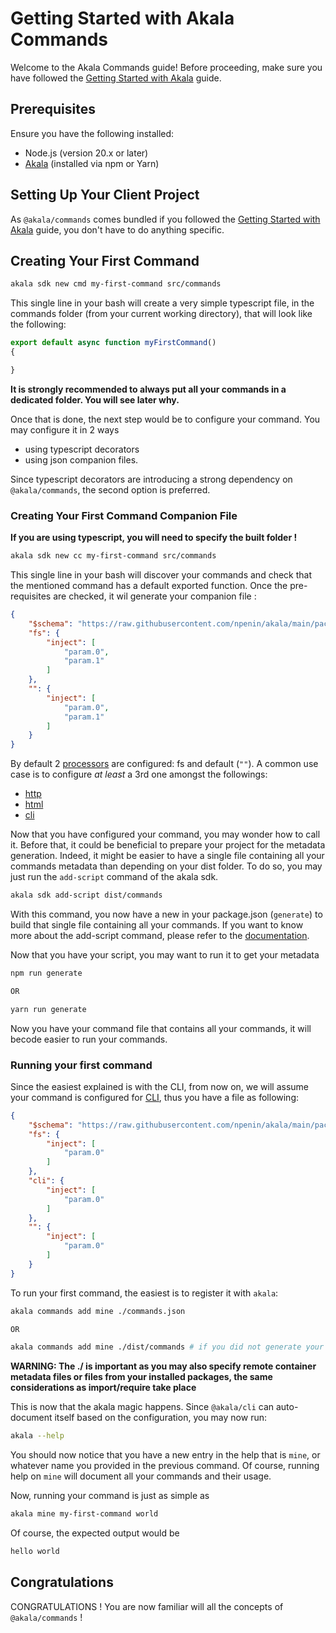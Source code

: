 # Getting Started with Akala Commands

Welcome to the Akala Commands guide! Before proceeding, make sure you have followed the [Getting Started with Akala](../getting-started) guide.

## Prerequisites

Ensure you have the following installed:

- Node.js (version 20.x or later)
- [Akala](../getting-started.md) (installed via npm or Yarn)

## Setting Up Your Client Project

As `@akala/commands` comes bundled if you followed the [Getting Started with Akala](../getting-started) guide, you don't have to do anything specific.

## Creating Your First Command

```bash
akala sdk new cmd my-first-command src/commands
```

This single line in your bash will create a very simple typescript file, in the commands folder (from your current working directory), that will look like the following:

```ts
export default async function myFirstCommand()
{

}
```

**It is strongly recommended to always put all your commands in a dedicated folder. You will see later why.**

Once that is done, the next step would be to configure your command. You may configure it in 2 ways

- using typescript decorators
- using json companion files.

Since typescript decorators are introducing a strong dependency on `@akala/commands`, the second option is preferred.

### Creating Your First Command Companion File

**If you are using typescript, you will need to specify the built folder !**

```bash
akala sdk new cc my-first-command src/commands
```

This single line in your bash will discover your commands and check that the mentioned command has a default exported function. Once the pre-requisites are checked, it wil generate your companion file :

```json
{
    "$schema": "https://raw.githubusercontent.com/npenin/akala/main/packages/commands/command-schema.json",
    "fs": {
        "inject": [
            "param.0",
            "param.1"
        ]
    },
    "": {
        "inject": [
            "param.0",
            "param.1"
        ]
    }
}
```

By default 2 [processors](processors) are configured: fs and default (`""`). A common use case is to configure _at least_ a 3rd one amongst the followings:

- [http](processors/http)
- [html](processors/html)
- [cli](processors/cli)

Now that you have configured your command, you may wonder how to call it. Before that, it could be beneficial to prepare your project for the metadata generation. Indeed, it might be easier to have a single file containing all your commands metadata than depending on your dist folder. To do so, you may just run the `add-script` command of the akala sdk.

```bash
akala sdk add-script dist/commands
```

With this command, you now have a new in your package.json (`generate`) to build that single file containing all your commands. If you want to know more about the add-script command, please refer to the [documentation](sdk/add-script).

Now that you have your script, you may want to run it to get your metadata

```bash
npm run generate

OR 

yarn run generate
```

Now you have your command file that contains all your commands, it will becode easier to run your commands.

### Running your first command

Since the easiest explained is with the CLI, from now on, we will assume your command is configured for [CLI](processors/cli), thus you have a file as following:

```json
{
    "$schema": "https://raw.githubusercontent.com/npenin/akala/main/packages/commands/command-schema.json",
    "fs": {
        "inject": [
            "param.0"
        ]
    },
    "cli": {
        "inject": [
            "param.0"
        ]
    },
    "": {
        "inject": [
            "param.0"
        ]
    }
}
```

To run your first command, the easiest is to register it with `akala`:

```bash
akala commands add mine ./commands.json

OR 

akala commands add mine ./dist/commands # if you did not generate your single metadata commands file
```

**WARNING: The ./ is important as you may also specify remote container metadata files or files from your installed packages, the same considerations as import/require take place**

This is now that the akala magic happens. Since `@akala/cli` can auto-document itself based on the configuration, you may now run:

```bash
akala --help
```

You should now notice that you have a new entry in the help that is `mine`, or whatever name you provided in the previous command. Of course, running help on `mine` will document all your commands and their usage.

Now, running your command is just as simple as

```bash
akala mine my-first-command world
```

Of course, the expected output would be

```bash
hello world
```

## Congratulations

CONGRATULATIONS ! You are now familiar will all the concepts of `@akala/commands` !
